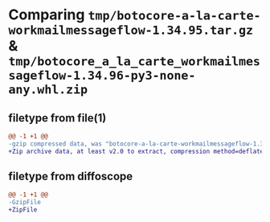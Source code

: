 # Comparing `tmp/botocore-a-la-carte-workmailmessageflow-1.34.95.tar.gz` & `tmp/botocore_a_la_carte_workmailmessageflow-1.34.96-py3-none-any.whl.zip`

## filetype from file(1)

```diff
@@ -1 +1 @@
-gzip compressed data, was "botocore-a-la-carte-workmailmessageflow-1.34.95.tar", last modified: Wed May  1 01:06:41 2024, max compression
+Zip archive data, at least v2.0 to extract, compression method=deflate
```

## filetype from diffoscope

```diff
@@ -1 +1 @@
-GzipFile
+ZipFile
```

